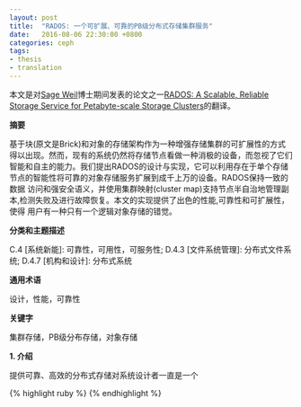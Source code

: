 ```yaml
---
layout: post
title:  "RADOS: 一个可扩展、可靠的PB级分布式存储集群服务"
date:   2016-08-06 22:30:00 +0800
categories: ceph
tags:
- thesis
- translation
---
```


本文是对[Sage Weil][sage]博士期间发表的论文之一[RADOS: A Scalable, Reliable Storage Service for Petabyte-scale Storage Clusters][rados]的翻译。

**摘要**

基于块(原文是Brick)和对象的存储架构作为一种增强存储集群的可扩展性的方式得以出现。然而，现有的系统仍然将存储节点看做一种消极的设备，而忽视了它们
智能和自主的能力。我们提出RADOS的设计与实现，它可以利用存在于单个存储节点的智能性将可靠的对象存储服务扩展到成千上万的设备。RADOS保持一致的数据
访问和强安全语义，并使用集群映射(cluster map)支持节点半自治地管理副本,检测失败及进行故障恢复。本文的实现提供了出色的性能,可靠性和可扩展性，使得
用户有一种只有一个逻辑对象存储的错觉。

**分类和主题描述**

C.4 [系统新能]: 可靠性，可用性，可服务性; D.4.3 [文件系统管理]: 分布式文件系统; D.4.7 [机构和设计]: 分布式系统

**通用术语**

设计，性能，可靠性

**关键字**

集群存储，PB级分布存储，对象存储

**1. 介绍**

提供可靠、高效的分布式存储对系统设计者一直是一个

{% highlight ruby %}
{% endhighlight %}

[sage]: https://en.wikipedia.org/wiki/Sage_Weil
[rados]: http://ceph.com/papers/weil-rados-pdsw07.pdf
